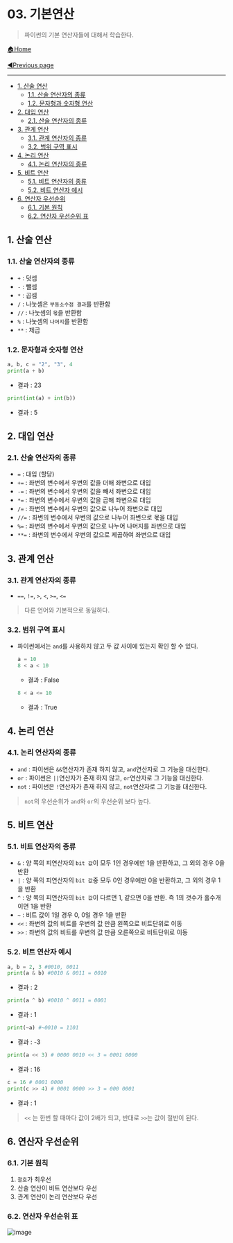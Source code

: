 # 03. 기본연산

> 파이썬의 기본 연산자들에 대해서 학습한다.

[🏠Home](https://github.com/batboy118/Study_Note)

[◀Previous page ](./README.md)

---

<!-- TOC -->

- [1. 산술 연산](#1-산술-연산)
	- [1.1. 산술 연산자의 종류](#11-산술-연산자의-종류)
	- [1.2. 문자형과 숫자형 연산](#12-문자형과-숫자형-연산)
- [2. 대입 연산](#2-대입-연산)
	- [2.1. 산술 연산자의 종류](#21-산술-연산자의-종류)
- [3. 관계 연산](#3-관계-연산)
	- [3.1. 관계 연산자의 종류](#31-관계-연산자의-종류)
	- [3.2. 범위 구역 표시](#32-범위-구역-표시)
- [4. 논리 연산](#4-논리-연산)
	- [4.1. 논리 연산자의 종류](#41-논리-연산자의-종류)
- [5. 비트 연산](#5-비트-연산)
	- [5.1. 비트 연산자의 종류](#51-비트-연산자의-종류)
	- [5.2. 비트 연산자 예시](#52-비트-연산자-예시)
- [6. 연산자 우선순위](#6-연산자-우선순위)
	- [6.1. 기본 원칙](#61-기본-원칙)
	- [6.2. 연산자 우선순위 표](#62-연산자-우선순위-표)

<!-- /TOC -->

## 1. 산술 연산

### 1.1. 산술 연산자의 종류

- `+` : 덧셈
- `-` : 뺄셈
- `*` : 곱셈
- `/` : 나눗셈은 `부동소수점 결과`를 반환함
- `//` : 나눗셈의 `몫`을 반환함
- `%` : 나눗셈의 `나머지`를 반환함
- `**` : 제곱

### 1.2. 문자형과 숫자형 연산

```python
a, b, c = "2", "3", 4
print(a + b)
```

- 결과 : 23

```python
print(int(a) + int(b))
```

- 결과 : 5

## 2. 대입 연산

### 2.1. 산술 연산자의 종류

- `=` : 대입 (할당)
- `+=` : 좌변의 변수에서 우변의 값을 더해 좌변으로 대입
- `-=` : 좌변의 변수에서 우변의 값을 빼서 좌변으로 대입
- `*=` : 좌변의 변수에서 우변의 값을 곱해 좌변으로 대입
- `/=` : 좌변의 변수에서 우변의 값으로 나누어 좌변으로 대입
- `//=` : 좌변의 변수에서 우변의 값으로 나누어 좌변으로 몫을 대입
- `%=` : 좌변의 변수에서 우변의 값으로 나누어 나머지를 좌변으로 대입
- `**=` : 좌변의 변수에서 우변의 값으로 제곱하여 좌변으로 대입

## 3. 관계 연산

### 3.1. 관계 연산자의 종류

- `==`, `!=`, `>`, `<`, `>=`, `<=`

> 다른 언어와 기본적으로 동일하다.

### 3.2. 범위 구역 표시

- 파이썬에서는 `and`를 사용하지 않고 두 값 사이에 있는지 확인 할 수 있다.

  ```python
  a = 10
  8 < a < 10
  ```

  - 결과 : False

  ```python
  8 < a <= 10
  ```

  - 결과 : True

## 4. 논리 연산

### 4.1. 논리 연산자의 종류

- `and` : 파이썬은 `&&`연산자가 존재 하지 않고, `and`연산자로 그 기능을 대신한다.
- `or` : 파이썬은 `||`연산자가 존재 하지 않고, `or`연산자로 그 기능을 대신한다.
- `not` : 파이썬은 `!`연산자가 존재 하지 않고, `not`연산자로 그 기능을 대신한다.

> `not`의 우선순위가 `and`와 `or`의 우선순위 보다 높다.

## 5. 비트 연산

### 5.1. 비트 연산자의 종류

- `&` : 양 쪽의 피연산자의 `bit 값`이 모두 1인 경우에만 1을 반환하고, 그 외의 경우 0을 반환
- `|` : 양 쪽의 피연산자의 `bit 값`중 모두 0인 경우에만 0을 반환하고, 그 외의 경우 1을 반환
- `^` : 양 쪽의 피연산자의 `bit 값`이 다르면 1, 같으면 0을 반환. 즉 1의 갯수가 홀수개이면 1을 반환
- `~` : 비트 값이 1일 경우 0, 0일 경우 1을 반환
- `<<` : 좌변의 값의 비트를 우변의 값 만큼 왼쪽으로 비트단위로 이동
- `>>` : 좌변의 값의 비트를 우변의 값 만큼 오른쪽으로 비트단위로 이동

### 5.2. 비트 연산자 예시

```python
a, b = 2, 3 #0010, 0011
print(a & b) #0010 & 0011 = 0010
```

- 결과 : 2

```python
print(a ^ b) #0010 ^ 0011 = 0001
```

- 결과 : 1

```python
print(~a) #~0010 = 1101
```

- 결과 : -3

```python
print(a << 3) # 0000 0010 << 3 = 0001 0000
```

- 결과 : 16

```python
c = 16 # 0001 0000
print(c >> 4) # 0001 0000 >> 3 = 000 0001
```

- 결과 : 1

> `<<` 는 한번 할 때마다 값이 2배가 되고, 반대로 `>>`는 값이 절반이 된다.

## 6. 연산자 우선순위

### 6.1. 기본 원칙

1. `괄호`가 최우선
2. 산술 연산이 비트 연산보다 우선
3. 관계 연산이 논리 연산보다 우선

### 6.2. 연산자 우선순위 표

![image](https://user-images.githubusercontent.com/53181778/77511585-4961f780-6e69-11ea-93a7-f7bfbd94e13f.png)
